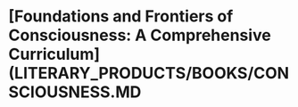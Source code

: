 # \[Foundations and Frontiers of Consciousness: A Comprehensive Curriculum]\(LITERARY\_PRODUCTS/BOOKS/CONSCIOUSNESS.MD

